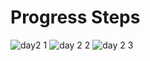 # Progress Steps
![day2 1](https://user-images.githubusercontent.com/53842330/155319725-d54913cc-8094-42fe-8739-4ed0e1ca8cc8.png)
![day 2 2](https://user-images.githubusercontent.com/53842330/155319732-a47ff5c9-e22c-4845-947d-1d06fee2e60d.png)
![day 2 3](https://user-images.githubusercontent.com/53842330/155319737-f0f99137-f97d-449d-8851-8ab7aed1354b.png)
